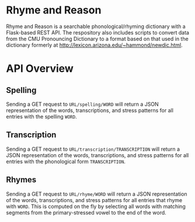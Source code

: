 # Rhyme and Reason

Rhyme and Reason is a searchable phonological/rhyming dictionary with a Flask-based REST API. The respository also includes scripts to convert data from the CMU Pronouncing Dictionary to a format based on that used in the dictionary formerly at http://lexicon.arizona.edu/~hammond/newdic.html.

# API Overview

## Spelling

Sending a GET request to `URL/spelling/WORD` will return a JSON representation of the words, transcriptions, and stress patterns for all entries with the spelling `WORD`.


## Transcription

Sending a GET request to `URL/transcription/TRANSCRIPTION` will return a JSON representation of the words, transcriptions, and stress patterns for all entries with the phonological form `TRANSCRIPTION`.


## Rhymes

Sending a GET request to `URL/rhyme/WORD` will return a JSON representation of the words, transcriptions, and stress patterns for all entries that rhyme with `WORD`. This is computed on the fly by selecting all words with matching segments from the primary-stressed vowel to the end of the word.

